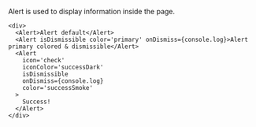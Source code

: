 Alert is used to display information inside the page.

    <div>
      <Alert>Alert default</Alert>
      <Alert isDismissible color='primary' onDismiss={console.log}>Alert primary colored & dismissible</Alert>
      <Alert
        icon='check'
        iconColor='successDark'
        isDismissible
        onDismiss={console.log}
        color='successSmoke'
      >
        Success!
      </Alert>
    </div>
